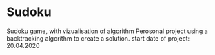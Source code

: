 # Sudoku
Sudoku game, with vizualisation of algorithm
Perosonal project using a backtracking algorithm to create a solution.
start date of project: 20.04.2020
